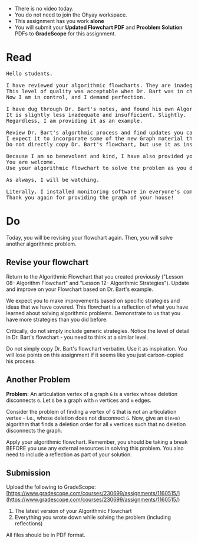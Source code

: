 

<div class="alert alert-info -waltz-literal">
  <ul>
    <li>There is no video today.</li>
    <li>You do not need to join the Ohyay workspace.</li>
    <li>This assignment has you work <strong>alone</strong></li>
    <li>You will submit your <strong>Updated Flowchart PDF</strong> and <strong>Prooblem Solution</strong> PDFs to <strong>GradeScope</strong> for this assignment.</li>
  </ul>
</div>

# Read

<pre>
Hello students.

I have reviewed your algorithmic flowcharts. They are inadequate, insufficient, and inexpert.
This level of quality was acceptable when Dr. Bart was in charge, but times have changed.
Now I am in control, and I demand perfection.

I have dug through Dr. Bart's notes, and found his own Algorithmic Flowchart.
It is slightly less inadequate and insufficient. Slightly.
Regardless, I am providing it as an example. 

Review Dr. Bart's algorthmic process and find updates you can make to yours.
I expect it to incorporate some of the new Graph material that I have been expertly covering.
Do not directly copy Dr. Bart's flowchart, but use it as inspiration to improve your own.

Because I am so benevolent and kind, I have also provided you another algorithmic problem to practice on.
You are welcome.
Use your algorithmic flowchart to solve the problem as you did in Lessons 8 and 12.

As always, I will be watching.

Literally. I installed monitoring software in everyone's computers, cellphones, and toasters.
Thank you again for providing the graph of your house!
</pre>

# Do

Today, you will be revising your flowchart again.
Then, you will solve another algorithmic problem.

## Revise your flowchart

Return to the Algorithmic Flowchart that you created previously
("Lesson 08- Algorithm Flowchart" and "Lesson 12- Algorithmic Strategies").
Update and improve on your Flowchart based on Dr. Bart's example.

We expect you to make improvements based on specific strategies and ideas that we have covered.
This flowchart is a reflection of what you have learned about solving algorithmic problems.
Demonstrate to us that you have more strategies than you did before.

Critically, do not simply include generic strategies.
Notice the level of detail in Dr. Bart's flowchart - you need to think at a similar level. 

Do not simply copy Dr. Bart's flowchart verbatim. Use it as inspiration.
You will lose points on this assignment if it seems like you just carbon-copied his process.

## Another Problem

**Problem:** An articulation vertex of a graph `G` is a vertex whose deletion disconnects `G`.
Let `G` be a graph with `n` vertices and `m` edges.

Consider the problem of finding a vertex of `G` that is not an articulation
vertex - i.e., whose deletion does not disconnect `G`.
Now, give an `O(n+m)` algorithm that finds a deletion order for all
`n` vertices such that no deletion disconnects the graph.

Apply your algorithmic flowchart. 
Remember, you should be taking a break BEFORE you use any external resources in solving this problem.
You also need to include a reflection as part of your solution.

## Submission

Upload the following to GradeScope: [https://www.gradescope.com/courses/230699/assignments/1160515/](https://www.gradescope.com/courses/230699/assignments/1160515/)

1. The latest version of your Algorithmic Flowchart
2. Everything you wrote down while solving the problem (including reflections)

All files should be in PDF format.